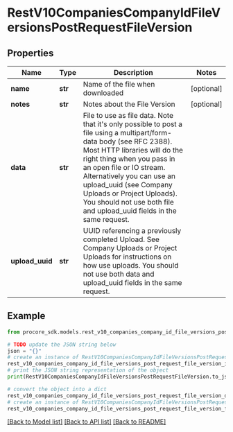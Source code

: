# RestV10CompaniesCompanyIdFileVersionsPostRequestFileVersion


## Properties

Name | Type | Description | Notes
------------ | ------------- | ------------- | -------------
**name** | **str** | Name of the file when downloaded | [optional] 
**notes** | **str** | Notes about the File Version | [optional] 
**data** | **str** | File to use as file data. Note that it&#39;s only possible to post a file using a multipart/form-data body (see RFC 2388). Most HTTP libraries will do the right thing when you pass in an open file or IO stream. Alternatively you can use an upload_uuid (see Company Uploads or Project Uploads). You should not use both file and upload_uuid fields in the same request. | 
**upload_uuid** | **str** | UUID referencing a previously completed Upload. See Company Uploads or Project Uploads for instructions on how use uploads. You should not use both data and upload_uuid fields in the same request. | 

## Example

```python
from procore_sdk.models.rest_v10_companies_company_id_file_versions_post_request_file_version import RestV10CompaniesCompanyIdFileVersionsPostRequestFileVersion

# TODO update the JSON string below
json = "{}"
# create an instance of RestV10CompaniesCompanyIdFileVersionsPostRequestFileVersion from a JSON string
rest_v10_companies_company_id_file_versions_post_request_file_version_instance = RestV10CompaniesCompanyIdFileVersionsPostRequestFileVersion.from_json(json)
# print the JSON string representation of the object
print(RestV10CompaniesCompanyIdFileVersionsPostRequestFileVersion.to_json())

# convert the object into a dict
rest_v10_companies_company_id_file_versions_post_request_file_version_dict = rest_v10_companies_company_id_file_versions_post_request_file_version_instance.to_dict()
# create an instance of RestV10CompaniesCompanyIdFileVersionsPostRequestFileVersion from a dict
rest_v10_companies_company_id_file_versions_post_request_file_version_from_dict = RestV10CompaniesCompanyIdFileVersionsPostRequestFileVersion.from_dict(rest_v10_companies_company_id_file_versions_post_request_file_version_dict)
```
[[Back to Model list]](../README.md#documentation-for-models) [[Back to API list]](../README.md#documentation-for-api-endpoints) [[Back to README]](../README.md)


